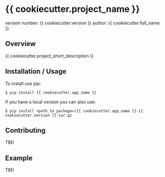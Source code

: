 {{ cookiecutter.project_name }}
===============================

version number: {{ cookiecutter.version }}
author: {{ cookiecutter.full_name }}

Overview
--------

{{ cookiecutter.project_short_description }}

Installation / Usage
--------------------

To install use pip:

    $ pip install {{ cookiecutter.app_name }}

If you have a local version you can also use:

    $ pip install <path_to_package>/{{ cookiecutter.app_name }}-{{ cookiecutter.version }}.tar.gz

Contributing
------------

TBD

Example
-------

TBD
